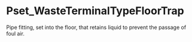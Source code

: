 # Pset_WasteTerminalTypeFloorTrap

Pipe fitting, set into the floor, that retains liquid to prevent the passage of foul air.
<!-- end of short definition -->

